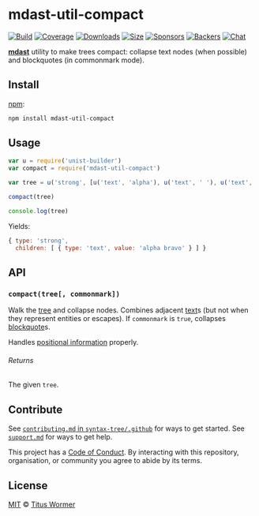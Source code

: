 # mdast-util-compact

[![Build][build-badge]][build]
[![Coverage][coverage-badge]][coverage]
[![Downloads][downloads-badge]][downloads]
[![Size][size-badge]][size]
[![Sponsors][sponsors-badge]][collective]
[![Backers][backers-badge]][collective]
[![Chat][chat-badge]][chat]

[**mdast**][mdast] utility to make trees compact: collapse text nodes (when
possible) and blockquotes (in commonmark mode).

## Install

[npm][]:

```sh
npm install mdast-util-compact
```

## Usage

```js
var u = require('unist-builder')
var compact = require('mdast-util-compact')

var tree = u('strong', [u('text', 'alpha'), u('text', ' '), u('text', 'bravo')])

compact(tree)

console.log(tree)
```

Yields:

```js
{ type: 'strong',
  children: [ { type: 'text', value: 'alpha bravo' } ] }
```

## API

### `compact(tree[, commonmark])`

Walk the [tree][] and collapse nodes.
Combines adjacent [text][]s (but not when they represent entities or escapes).
If `commonmark` is `true`, collapses [blockquote][]s.

Handles [positional information][position-information] properly.

###### Returns

The given `tree`.

## Contribute

See [`contributing.md` in `syntax-tree/.github`][contributing] for ways to get
started.
See [`support.md`][support] for ways to get help.

This project has a [Code of Conduct][coc].
By interacting with this repository, organisation, or community you agree to
abide by its terms.

## License

[MIT][license] © [Titus Wormer][author]

<!-- Definitions -->

[build-badge]: https://img.shields.io/travis/syntax-tree/mdast-util-compact.svg

[build]: https://travis-ci.org/syntax-tree/mdast-util-compact

[coverage-badge]: https://img.shields.io/codecov/c/github/syntax-tree/mdast-util-compact.svg

[coverage]: https://codecov.io/github/syntax-tree/mdast-util-compact

[downloads-badge]: https://img.shields.io/npm/dm/mdast-util-compact.svg

[downloads]: https://www.npmjs.com/package/mdast-util-compact

[size-badge]: https://img.shields.io/bundlephobia/minzip/mdast-util-compact.svg

[size]: https://bundlephobia.com/result?p=mdast-util-compact

[sponsors-badge]: https://opencollective.com/unified/sponsors/badge.svg

[backers-badge]: https://opencollective.com/unified/backers/badge.svg

[collective]: https://opencollective.com/unified

[chat-badge]: https://img.shields.io/badge/join%20the%20community-on%20spectrum-7b16ff.svg

[chat]: https://spectrum.chat/unified/syntax-tree

[npm]: https://docs.npmjs.com/cli/install

[license]: license

[author]: https://wooorm.com

[contributing]: https://github.com/syntax-tree/.github/blob/master/contributing.md

[support]: https://github.com/syntax-tree/.github/blob/master/support.md

[coc]: https://github.com/syntax-tree/.github/blob/master/code-of-conduct.md

[mdast]: https://github.com/syntax-tree/mdast

[tree]: https://github.com/syntax-tree/unist#tree

[position-information]: https://github.com/syntax-tree/unist#positional-information

[text]: https://github.com/syntax-tree/mdast#text

[blockquote]: https://github.com/syntax-tree/mdast#blockquote
